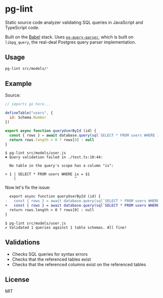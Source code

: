 # pg-lint

Static source code analyzer validating SQL queries in JavaScript and TypeScript code.

Built on the [Babel](https://babeljs.io/) stack. Uses [`pg-query-parser`](npmjs.com/package/pg-query-parser), which is built on `libpg_query`, the real-deal Postgres query parser implementation.


## Usage

```sh
pg-lint src/models/*
```


## Example

Source:

```js
// imports go here...

defineTable("users", {
  id: Schema.Number
})

export async function queryUserById (id) {
  const { rows } = await database.query(sql`SELECT * FROM users WHERE ix = ${id}`)
  return rows.length > 0 ? rows[0] : null
}
```

```
$ pg-lint src/models/user.js
✖ Query validation failed in ./test.ts:10:44:

  No table in the query's scope has a column "ix":

> 1 | SELECT * FROM users WHERE ix = $1
    |                           ^
```

Now let's fix the issue:

```diff
  export async function queryUserById (id) {
-   const { rows } = await database.query(sql`SELECT * FROM users WHERE ix = ${id}`)
+   const { rows } = await database.query(sql`SELECT * FROM users WHERE id = ${id}`)
  return rows.length > 0 ? rows[0] : null
}
```

```
$ pg-lint src/models/user.js
✔ Validated 1 queries against 1 table schemas. All fine!
```

## Validations

- Checks SQL queries for syntax errors
- Checks that the referenced tables exist
- Checks that the referenced columns exist on the referenced tables


## License

MIT
